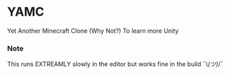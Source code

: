 # YAMC
Yet Another Minecraft Clone (Why Not?)
To learn more Unity

### Note
This runs EXTREAMLY slowly in the editor but works fine in the build ¯\\_(ツ)_/¯
